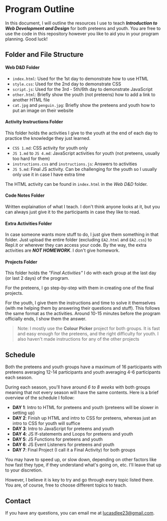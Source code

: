 # Program Outline

In this document, I will outline the resources I use to teach ***Introduction to Web Development and Design*** for both preteens and youth. You are free to use the code in this repository however you like to aid you in your program planning. Good luck!

## Folder and File Structure

#### Web D&D Folder

  - `index.html`: Used for the 1st day to demonstrate how to use HTML
  - `style.css`: Used for the 2nd day to demonstrate CSS
  - `script.js`: Used for the 3rd - 5th/6th day to demonstrate JavaScript
  - `other.html`: Briefly show the youth (not preteens) how to add a link to another HTML file
  - `cat.jpg` and `penguin.jpg`: Briefly show the preteens and youth how to put an image on their website

#### Activity Instructions Folder

This folder holds the activities I give to the youth at the end of each day to practice the knowledge they just learned.

  - `CSS 1.md`: CSS activity for youth only
  - `JS 1.md` to `JS 4.md`: JavaScript activities for youth (not preteens, usually too hard for them)
  - `instructions.css` and `instructions.js`: Answers to activities
  - `JS 5.md`: Final JS activity. Can be challenging for the youth so I usually only use it in case I have extra time

The HTML activity can be found in `index.html` in the *Web D&D* folder.

#### Code Notes Folder

Written explaination of what I teach. I don't think anyone looks at it, but you can always just give it to the participants in case they like to read.

#### Extra Activities Folder

In case someone wants more stuff to do, I just give them something in that folder. Just upload the entire folder (excluding `EA2.html` and `EA2.css`) to Repl.it or wherever they can access your code. By the way, the extra activities are ***NOT HOMEWORK***. I don't give homework.

#### Projects Folder

This folder holds the *"Final Activities"* I do with each group at the last day (or last 2 days) of the program.

For the preteens, I go step-by-step with them in creating one of the final projects.

For the youth, I give them the instructions and time to solve it themselves (with me helping them by answering their questions and stuff). This follows the same format as the activities. Around 10-15 minutes before the program officially ends, I show them the answer.

> Note: I mostly use the **Colour Picker** project for both groups. It is fast and easy enough for the preteens, and the right difficulty for youth. I also haven't made instructions for any of the other projects

## Schedule

Both the preteens and youth groups have a maximum of 16 participants with preteens averaging 12-14 participants and youth averaging 4-6 participants each season.

During each season, you'll have around *6 to 8 weeks* with both groups meaning that not every season will have the same contents. Here is a brief overview of the schedule I follow:

- **DAY 1**: Intro to HTML for preteens and youth (preteens will be slower in setting up)
- **DAY 2**: Finish up HTML and intro to CSS for preteens, whereas just an intro to CSS for youth will suffice
- **DAY 3**: Intro to JavaScript for preteens and youth
- **DAY 4**: JS If-statements and Loops for preteens and youth
- **DAY 5**: JS Functions for preteens and youth
- **DAY 6**: JS Event Listeners for preteens and youth
- **DAY 7**: Final Project (I call it a Final Activity) for both groups

You may have to speed up, or slow down, depending on other factors like how fast they type, if they understand what's going on, etc. I'll leave that up to your discretion.

However, I believe it is key to try and go through every topic listed there. You are, of course, free to choose different topics to teach.

## Contact

If you have any questions, you can email me at [lucasdlee23@gmail.com](mailto:lucasdlee23@gmail.com).